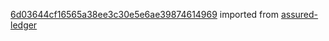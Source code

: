 [6d03644cf16565a38ee3c30e5e6ae39874614969](https://github.com/insolar/assured-ledger/commit/6d03644cf16565a38ee3c30e5e6ae39874614969) imported from [assured-ledger](https://github.com/insolar/assured-ledger)
